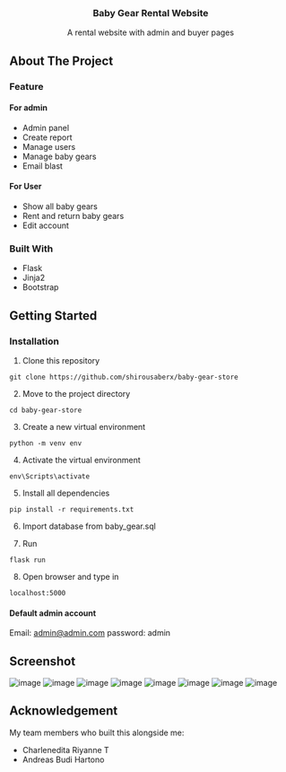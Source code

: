 <!-- PROJECT LOGO -->
<br />
<div align="center">
  <h3 align="center">Baby Gear Rental Website</h3>

  <p align="center">
    A rental website with admin and buyer pages
  </p>
</div>

<!-- ABOUT THE PROJECT -->
## About The Project

### Feature

#### For admin
* Admin panel
* Create report
* Manage users
* Manage baby gears
* Email blast

#### For User
* Show all baby gears
* Rent and return baby gears
* Edit account

### Built With

* Flask
* Jinja2
* Bootstrap


<!-- GETTING STARTED -->
## Getting Started

### Installation

1. Clone this repository
```
git clone https://github.com/shirousaberx/baby-gear-store
```

2. Move to the project directory
```
cd baby-gear-store
```

3. Create a new virtual environment
```
python -m venv env
```

4. Activate the virtual environment 
```
env\Scripts\activate
```

5. Install all dependencies
```
pip install -r requirements.txt
```

6. Import database from baby_gear.sql

7. Run
```
flask run
```

8. Open browser and type in
```
localhost:5000
```

#### Default admin account
Email: admin@admin.com
password: admin

## Screenshot
![image](https://github.com/shirousaberx/baby-gear-store/assets/71808405/9febec47-e3d9-49c0-a0d2-3a4e7cf2406b)
![image](https://github.com/shirousaberx/baby-gear-store/assets/71808405/1d590d23-0fb0-4c9e-83c6-0505f4ff31fd)
![image](https://github.com/shirousaberx/baby-gear-store/assets/71808405/0f7db101-621b-4db0-afcd-877b535527fe)
![image](https://github.com/shirousaberx/baby-gear-store/assets/71808405/863f7c5c-501f-4e9d-8257-2acfd074bd01)
![image](https://github.com/shirousaberx/baby-gear-store/assets/71808405/97be0d05-dbc9-400f-9933-8e658248a1a9)
![image](https://github.com/shirousaberx/baby-gear-store/assets/71808405/c6fe7ad6-bbb2-47db-860f-236d38301b4e)
![image](https://github.com/shirousaberx/baby-gear-store/assets/71808405/856ea759-1e1a-4edd-90ee-d1b6a4d85ae7)
![image](https://github.com/shirousaberx/baby-gear-store/assets/71808405/b512ed19-d6a5-4d5c-986e-5eacca804d66)


## Acknowledgement
My team members who built this alongside me:
* Charlenedita Riyanne T
* Andreas Budi Hartono
